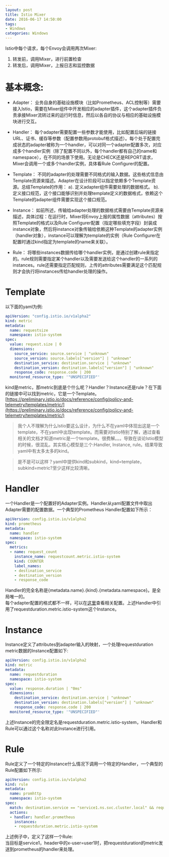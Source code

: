 ```yaml
---
layout: post
title: Istio Mixer
date: 2016-06-17 14:50:00
tags:
- Windows
categories: Windows
---
```


Istio中每个请求，每个Envoy会调用两次Mixer:
1. 转发前，调用Mixer，进行前置检查
2. 转发后，调用Mixer，上报日志和监控数据



# 基本概念:
* Adapter：
业务自身的基础设施模块（比如Prometheus、ACL控制等）需要接入Istio，需要在Mixer组件中开发相应的adapter插件，这个adapter插件负责承接Mixer流转过来的运行时信息，然后以各自的协议与相应的基础设施模块进行交互。

* Handler：
每个adapter需要配置一些参数才能使用，比如配置后端的链接URL、证书、缓存等参数（配置参数用protobuf格式描述）。每个处于配置完成状态的adapter被称为一个handler，可以对同一个adapter配置多次，对应成多个handler实例（除了配置不同以外，每个handler都有自己的name和namespace），在不同的场景下使用。无论是CHECK还是REPORT请求，Mixer会调用一个或多个handler实例，具体看Rule Configurer的配置。

* Template：
不同的adapter的处理需要不同格式的输入数据。这些格式信息由Template资源来描述。Adapter在设计阶段可以指定依赖多个Template资源。总结Template的作用：
a). 定义adapter组件需要处理的数据格式。
b). 定义接口规范，这个接口能够识别并处理template定义的数据格式，依赖这个Template的adapter组件需要实现这个接口规范。

* Instance：
如前所述，传输给adapter处理的数据格式需要由Template资源来描述，具体过程：在运行时，Mixer将Envoy上报的属性数据（attributes）按照Template的格式以及Rule Configurer配置（指定哪些填充字段）封装成instance对象，然后将instance对象传输给依赖这种Template的adapter实例（handler对象），instance可以理解为template的实例（Rule Configurer在配置时通过kind指定为template的name来关联）。

* Rule：
将哪些instances数据传给哪个handler实例，是通过创建rule来指定的。rule规则需要指定某个handler以及需要发送给这个handler的一系列的instances。rule还需要指定匹配规则，上传的attributes需要满足这个匹配规则才会执行将instances传给handler处理的操作。


# Template
以下面的yaml为例:
```yaml
apiVersion: "config.istio.io/v1alpha2"
kind: metric
metadata:
  name: requestsize
  namespace: istio-system
spec:
  value: request.size | 0
  dimensions:
    source_service: source.service | "unknown"
    source_version: source.labels["version"] | "unknown"
    destination_service: destination.service | "unknown"
    destination_version: destination.labels["version"] | "unknown"
    response_code: response.code | 200
  monitored_resource_type: '"UNSPECIFIED"'
```
kind是metric，那metric到底是个什么呢？Handler？Instance还是rule？在下面的链接中可以找到metric，它是一个Template。
[https://preliminary.istio.io/docs/reference/config/policy-and-telemetry/templates/metric/](https://preliminary.istio.io/docs/reference/config/policy-and-telemetry/templates/metric/)

> 我个人不理解为什么Istio要这么设计，为什么不在yaml中体现出这是一个template，不在yaml中出现template。而需要对Istio特别了解，通过查看相关的文档才知道metric是一个template。很费解。。。导致在谈论Istio模型的时候，很混乱。其实核心模型是三个:Handler, Instance, rule。结果导致yaml中有太多太多的kind。 

> 是不是可以这样？yaml中提供kind和subkind，kind=template，subkind=metric?至少这样比较清晰。

# Handler
一个Handler是一个配置好的Adapter实例。Handler从yaml配置文件中取出Adapter需要的配置数据。一个典型的Prometheus Handler配置如下所示：
```yaml
apiVersion: config.istio.io/v1alpha2
kind: prometheus
metadata:
  name: handler
  namespace: istio-system
spec:
  metrics:
  - name: request_count
    instance_name: requestcount.metric.istio-system
    kind: COUNTER
    label_names:
    - destination_service
    - destination_version
    - response_code
```

Handler的完全名称是{metadata.name}.{kind}.{metadata.namespace}。是全局唯一的。    
每个adapter配置的格式都不一样，可以在[这里](https://istio.io/docs/reference/config/policy-and-telemetry/adapters/)查看相关配置。上述Handler中引用了requestduration.metric.istio-system这个Instance。

# Instance
Instance定义了attributes到adapter输入的映射，一个处理requestduration metric数据的Instance配置如下:
```yaml
apiVersion: config.istio.io/v1alpha2
kind: metric
metadata:
  name: requestduration
  namespace: istio-system
spec:
  value: response.duration | "0ms"
  dimensions:
    destination_service: destination.service | "unknown"
    destination_version: destination.labels["version"] | "unknown"
    response_code: response.code | 200
  monitored_resource_type: '"UNSPECIFIED"'
```
上述Instance的完全限定名是requestduration.metric.istio-system，Handler和Rule可以通过这个名称对此Instance进行引用。

# Rule
Rule定义了一个特定的Instance什么情况下调用一个特定的Handler，一个典型的Rule配置如下所示:
```yaml
apiVersion: config.istio.io/v1alpha2
kind: rule
metadata:
  name: promhttp
  namespace: istio-system
spec:
  match: destination.service == "service1.ns.svc.cluster.local" && request.headers["x-user"] == "user1"
  actions:
  - handler: handler.prometheus
    instances:
    - requestduration.metric.istio-system
```
上述例子中，定义了这样一个Rule:        
当目标是service1，header中的x-user=user1时，把requestduration的metric发送到prometheus的handler来处理。


